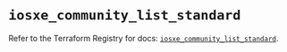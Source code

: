 # `iosxe_community_list_standard`

Refer to the Terraform Registry for docs: [`iosxe_community_list_standard`](https://registry.terraform.io/providers/ciscodevnet/iosxe/0.9.3/docs/resources/community_list_standard).
